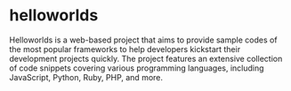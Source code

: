 # helloworlds
Helloworlds is a web-based project that aims to provide sample codes of the most popular frameworks to help developers kickstart their development projects quickly. The project features an extensive collection of code snippets covering various programming languages, including JavaScript, Python, Ruby, PHP, and more.
